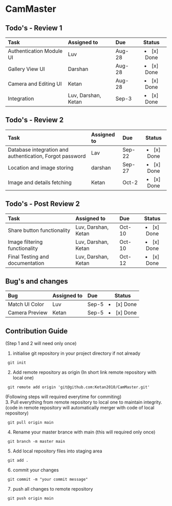 # CamMaster


## Todo's - Review 1
| **Task** | **Assigned to** | **Due** | **Status** |
| :--- | :--- | :--- | :---: |
| Authentication Module UI | Luv | Aug-28 | <li>[x] Done</li> |
| Gallery View UI | Darshan | Aug-28 | <li>[x] Done</li> |
| Camera and Editing UI | Ketan | Aug-28 | <li>[x] Done</li> |
| Integration | Luv, Darshan, Ketan | Sep-3 | <li>[x] Done</li> |

## Todo's - Review 2
| **Task** | **Assigned to** | **Due** | **Status** |
| :--- | :--- | :--- | :---: |
| Database integration and authentication, Forgot password | Lav | Sep-22 | <li>[x] Done</li> |
| Location and image storing | darshan | Sep-27 | <li>[x] Done</li> |
| Image and details fetching | Ketan | Oct-2 | <li>[x] Done</li> |

## Todo's - Post Review 2
| **Task** | **Assigned to** | **Due** | **Status** |
| :--- | :--- | :--- | :---: |
| Share button functionality | Luv, Darshan, Ketan | Oct-10 | <li>[x] Done</li> |
| Image filtering functionality | Luv, Darshan, Ketan | Oct-10 | <li>[x] Done</li> |
| Final Testing and documentation | Luv, Darshan, Ketan | Oct-12 | <li>[x] Done</li> |

## Bug's and changes
| **Bug** | **Assigned to** | **Due** | **Status** |
| :--- | :--- | :--- | :---: |
| Match UI Color | Luv | Sep-5 | <li>[x] Done</li> |
| Camera Preview | Ketan | Sep-5 | <li>[x] Done</li> |


## Contribution Guide
(Step 1 and 2 will need only once)
1. initialise git repository in your project directory if not already 

```
 git init 
```
2. Add remote repository as origin (In short link remote repository with local one)

```
 git remote add origin 'git@github.com:Ketan2010/CamMaster.git'
```
(Following steps will required everytime for commiting) <br>
3. Pull everything from remote repository to local one to maintain integrity.(code in remote repository will automatically merger with code of local repository)
```
 git pull origin main
```

4. Rename your master brance with main (this will required only once)
```
 git branch -m master main
```
5. Add local repository files into staging area
```
 git add .
```
6. commit your changes
```
 git commit -m "your commit message"
```
7. push all changes to remote repository
```
 git push origin main
```




